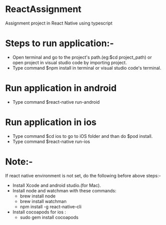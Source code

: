 # ReactAssignment
Assignment project in React Native using typescript

# Steps to run application:-
  * Open terminal and go to the project's path.(eg:$cd project_path) or open project in visual studio code by importing project.
  * Type command $npm install in terminal or visual studio code's terminal.
  
 # Run application in android
  * Type command $react-native run-android 
  
 # Run application in ios
  * Type command $cd ios to go to iOS folder and than do $pod install.
  * Type command $react-native run-ios

# Note:-
If react native environment is not set, do the following before above steps:-
* Install Xcode and android studio.(for Mac).
* Install node and watchman with these commands:
  - brew install node
  - brew install watchman
  - npm install -g react-native-cli
* Install cocoapods for ios :
  - sudo gem install cocoapods





  
  
